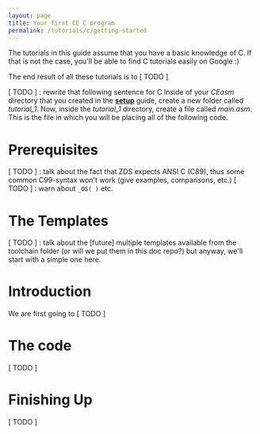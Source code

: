 ```yaml
---
layout: page
title: Your first CE C program
permalink: /tutorials/c/getting-started
---
```


The tutorials in this guide assume that you have a basic knowledge of C. If that is not the case, you'll be able to find C tutorials easily on Google :)

The end result of all these tutorials is to [ TODO ]

[ TODO ] : rewrite that following sentence for C
Inside of your *CEasm* directory that you created in the [**setup**]({{site.baseurl}}/setup/asmsetup.html) guide, create a new folder called *tutorial_1*. Now, inside the *tutorial_1* directory, create a file called *main.asm*. This is the file in which you will be placing all of the following code.

# Prerequisites

[ TODO ] : talk about the fact that ZDS expects ANSI C (C89), thus some common C99-syntax won't work (give examples, comparisons, etc.)
[ TODO ] : warn about `_OS( )` etc.

# The Templates

[ TODO ] : talk about the [future] multiple templates available from the toolchain folder (or will we put them in this doc repo?)
but anyway, we'll start with a simple one here.

# Introduction

We are first going to [ TODO ]

# The code

[ TODO ]

# Finishing Up

[ TODO ]
